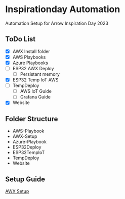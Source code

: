 # Inspirationday Automation

Automation Setup for Arrow Inspiration Day 2023

## ToDo List

- [x] AWX Install folder
- [x] AWS Playbooks
- [x] Azure Playbooks
- [ ] ESP32 AWX Deploy
  - [ ] Persistant memory
- [x] ESP32 Temp IoT AWS
- [ ] TempDeploy
  - [ ] AWS IoT Guide
  - [ ] Grafana Guide
- [x] Website

## Folder Structure

- AWS-Playbook
- AWX-Setup
- Azure-Playbook
- ESP32Deploy
- ESP32TempIoT
- TempDeploy
- Website

## Setup Guide

[AWX Setup](/AWX-Setup/README.md)
